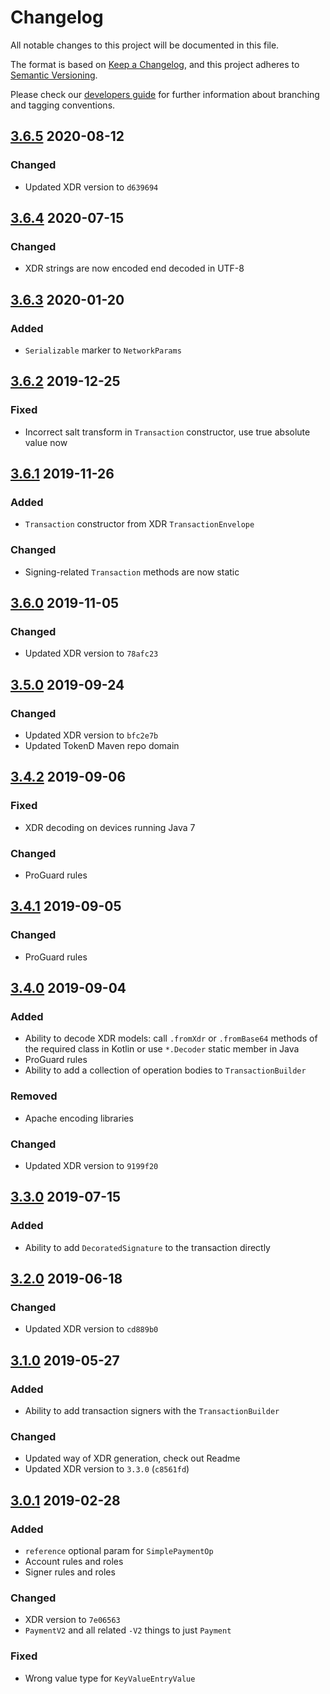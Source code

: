 # Changelog
All notable changes to this project will be documented in this file.

The format is based on [Keep a Changelog](https://keepachangelog.com/en/1.0.0/),
and this project adheres to [Semantic Versioning](https://semver.org/spec/v2.0.0.html).

Please check our [developers guide](https://gitlab.com/tokend/developers-guide)
for further information about branching and tagging conventions.

## [3.6.5] 2020-08-12

### Changed
- Updated XDR version to `d639694`

## [3.6.4] 2020-07-15

### Changed
- XDR strings are now encoded end decoded in UTF-8

## [3.6.3] 2020-01-20

### Added
- `Serializable` marker to `NetworkParams`

## [3.6.2] 2019-12-25

### Fixed
- Incorrect salt transform in `Transaction` constructor, use
true absolute value now

## [3.6.1] 2019-11-26

### Added
- `Transaction` constructor from XDR `TransactionEnvelope`

### Changed
- Signing-related `Transaction` methods are now static

## [3.6.0] 2019-11-05

### Changed
- Updated XDR version to `78afc23`

## [3.5.0] 2019-09-24

### Changed
- Updated XDR version to `bfc2e7b`
- Updated TokenD Maven repo domain

## [3.4.2] 2019-09-06

### Fixed
- XDR decoding on devices running Java 7

### Changed
- ProGuard rules

## [3.4.1] 2019-09-05

### Changed
- ProGuard rules

## [3.4.0] 2019-09-04

### Added
- Ability to decode XDR models: call `.fromXdr` or `.fromBase64` methods
of the required class in Kotlin or use `*.Decoder` static member in Java
- ProGuard rules
- Ability to add a collection of operation bodies to
`TransactionBuilder`

### Removed
- Apache encoding libraries

### Changed
- Updated XDR version to `9199f20`

## [3.3.0] 2019-07-15

### Added
- Ability to add `DecoratedSignature` to the transaction directly

## [3.2.0] 2019-06-18

### Changed
- Updated XDR version to `cd889b0`

## [3.1.0] 2019-05-27

### Added
- Ability to add transaction signers with the `TransactionBuilder`

### Changed
- Updated way of XDR generation, check out Readme
- Updated XDR version to `3.3.0` (`c8561fd`)

## [3.0.1] 2019-02-28

### Added
- `reference` optional param for `SimplePaymentOp`
- Account rules and roles
- Signer rules and roles

### Changed
- XDR version to `7e06563`
- `PaymentV2` and all related `-V2` things to just `Payment`

### Fixed
- Wrong value type for `KeyValueEntryValue`

[3.0.1]: https://github.com/tokend/kotlin-wallet/compare/1.0.13...3.0.1
[3.1.0]: https://github.com/tokend/kotlin-wallet/compare/3.0.1...3.1.0
[3.2.0]: https://github.com/tokend/kotlin-wallet/compare/3.1.0...3.2.0
[3.3.0]: https://github.com/tokend/kotlin-wallet/compare/3.2.0...3.3.0
[3.4.0]: https://github.com/tokend/kotlin-wallet/compare/3.3.0...3.4.0
[3.4.1]: https://github.com/tokend/kotlin-wallet/compare/3.4.0...3.4.1
[3.4.2]: https://github.com/tokend/kotlin-wallet/compare/3.4.1...3.4.2
[3.5.0]: https://github.com/tokend/kotlin-wallet/compare/3.4.2...3.5.0
[3.6.0]: https://github.com/tokend/kotlin-wallet/compare/3.5.0...3.6.0
[3.6.1]: https://github.com/tokend/kotlin-wallet/compare/3.6.0...3.6.1
[3.6.2]: https://github.com/tokend/kotlin-wallet/compare/3.6.1...3.6.2
[3.6.3]: https://github.com/tokend/kotlin-wallet/compare/3.6.2...3.6.3
[3.6.4]: https://github.com/tokend/kotlin-wallet/compare/3.6.3...3.6.4
[3.6.5]: https://github.com/tokend/kotlin-wallet/compare/3.6.4...3.6.5
[Unreleased]: https://github.com/tokend/kotlin-wallet/compare/3.6.5...HEAD
